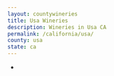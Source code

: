 ```yaml
---
layout: countywineries
title: Usa Wineries
description: Wineries in Usa CA
permalink: /california/usa/
county: usa
state: ca
---
```

-
